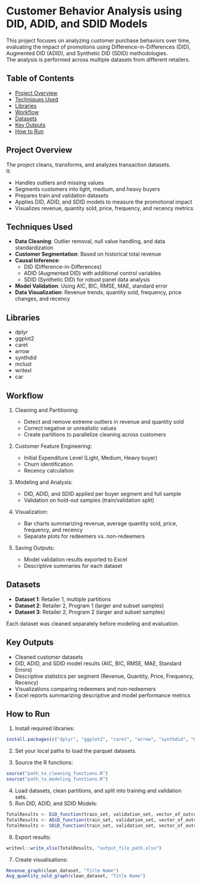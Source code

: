 # Customer Behavior Analysis using DID, ADID, and SDID Models

This project focuses on analyzing customer purchase behaviors over time, evaluating the impact of promotions using Difference-in-Differences (DID), Augmented DID (ADID), and Synthetic DID (SDID) methodologies.  
The analysis is performed across multiple datasets from different retailers.

## Table of Contents
- [Project Overview](#project-overview)
- [Techniques Used](#techniques-used)
- [Libraries](#libraries)
- [Workflow](#workflow)
- [Datasets](#datasets)
- [Key Outputs](#key-outputs)
- [How to Run](#how-to-run)

## Project Overview

The project cleans, transforms, and analyzes transaction datasets.  
It:
- Handles outliers and missing values
- Segments customers into light, medium, and heavy buyers
- Prepares train and validation datasets
- Applies DID, ADID, and SDID models to measure the promotional impact
- Visualizes revenue, quantity sold, price, frequency, and recency metrics

## Techniques Used

- **Data Cleaning**: Outlier removal, null value handling, and data standardization
- **Customer Segmentation**: Based on historical total revenue
- **Causal Inference**:
  - DID (Difference-in-Differences)
  - ADID (Augmented DID) with additional control variables
  - SDID (Synthetic DID) for robust panel data analysis
- **Model Validation**: Using AIC, BIC, RMSE, MAE, standard error
- **Data Visualization**: Revenue trends, quantity sold, frequency, price changes, and recency

## Libraries

- dplyr
- ggplot2
- caret
- arrow
- synthdid
- mclust
- writexl
- car

## Workflow

1. Cleaning and Partitioning:
   - Detect and remove extreme outliers in revenue and quantity sold
   - Correct negative or unrealistic values
   - Create partitions to parallelize cleaning across customers
   
2. Customer Feature Engineering:
   - Initial Expenditure Level (Light, Medium, Heavy buyer)
   - Churn identification
   - Recency calculation
   
3. Modeling and Analysis:
   - DID, ADID, and SDID applied per buyer segment and full sample
   - Validation on hold-out samples (train/validation split)

4. Visualization:
   - Bar charts summarizing revenue, average quantity sold, price, frequency, and recency
   - Separate plots for redeemers vs. non-redeemers

5. Saving Outputs:
   - Model validation results exported to Excel
   - Descriptive summaries for each dataset

## Datasets

- **Dataset 1**: Retailer 1, multiple partitions
- **Dataset 2**: Retailer 2, Program 1 (larger and subset samples)
- **Dataset 3**: Retailer 2, Program 2 (larger and subset samples)

Each dataset was cleaned separately before modeling and evaluation.

## Key Outputs

- Cleaned customer datasets
- DID, ADID, and SDID model results (AIC, BIC, RMSE, MAE, Standard Errors)
- Descriptive statistics per segment (Revenue, Quantity, Price, Frequency, Recency)
- Visualizations comparing redeemers and non-redeemers
- Excel reports summarizing descriptive and model performance metrics

## How to Run

1. Install required libraries:
```r
install.packages(c("dplyr", "ggplot2", "caret", "arrow", "synthdid", "mclust", "writexl", "car"))
```
2. Set your local paths to load the parquet datasets.

3. Source the R functions:
```r
source("path_to_cleaning_functions.R")
source("path_to_modeling_functions.R")
```
4. Load datasets, clean partitions, and split into training and validation sets.
5. Run DID, ADID, and SDID Models:
```r
TotalResults <- DiD_function(train_set, validation_set, vector_of_outcomes, "DiD", "dataset_name")
TotalResults <- ADiD_function(train_set, validation_set, vector_of_outcomes, "ADiD", "dataset_name", c("medium_buyer","heavy_buyer"))
TotalResults <- SDiD_function(train_set, validation_set, vector_of_outcomes, "SDiD", "dataset_name")
```
6. Export results:
```r
writexl::write_xlsx(TotalResults, "output_file_path.xlsx")
```
7. Create visualisations:
```r
Revenue_graph(clean_dataset, "Title Name")
Avg_quantity_sold_graph(clean_dataset, "Title Name")
```
